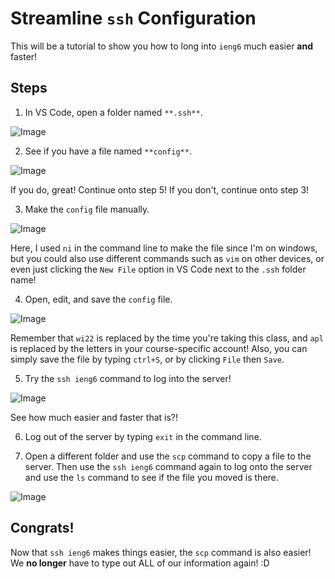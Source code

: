# Streamline `ssh` Configuration
This will be a tutorial to show you how to long into `ieng6` much easier **and** faster!

## Steps
1. In VS Code, open a folder named `**.ssh**`.

![Image](https://bhacia.github.io/cse15l-week6-labreport3/vscode-open-ssh-folder.png)

2. See if you have a file named `**config**`.

![Image](https://bhacia.github.io/cse15l-week6-labreport3/vscode-see-if-you-have-config-file.png)

If you do, great! Continue onto step 5!
If you don't, continue onto step 3!

3. Make the `config` file manually.

![Image](https://bhacia.github.io/cse15l-week6-labreport3/vscode-make-config-file.png)

Here, I used `ni` in the command line to make the file since I'm on windows, but you
could also use different commands such as `vim` on other devices, or even just clicking
the `New File` option in VS Code next to the `.ssh` folder name!

4. Open, edit, and save the `config` file.


![Image](https://bhacia.github.io/cse15l-week6-labreport3/vscode-open-and-edit-config-file.png)

Remember that `wi22` is replaced by the time you're taking this class, and `apl` is
replaced by the letters in your course-specific account! Also, you can simply save
the file by typing `ctrl+S`, or by clicking `File` then `Save`.

5. Try the `ssh ieng6` command to log into the server!

![Image](https://bhacia.github.io/cse15l-week6-labreport3/vscode-ssh-ieng6-command.png)

See how much easier and faster that is?!

6. Log out of the server by typing `exit` in the command line.

7. Open a different folder and use the `scp` command to copy a file to the server. Then use the
`ssh ieng6` command again to log onto the server and use the `ls` command to see if the file
you moved is there.

![Image](https://bhacia.github.io/cse15l-week6-labreport3/vscode-scp-file.png)

## Congrats!
Now that `ssh ieng6` makes things easier, the `scp` command is also easier! We **no longer**
have to type out ALL of our information again! :D
